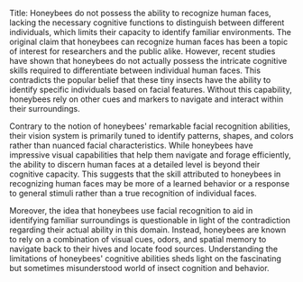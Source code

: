 Title: Honeybees do not possess the ability to recognize human faces, lacking the necessary cognitive functions to distinguish between different individuals, which limits their capacity to identify familiar environments.
The original claim that honeybees can recognize human faces has been a topic of interest for researchers and the public alike. However, recent studies have shown that honeybees do not actually possess the intricate cognitive skills required to differentiate between individual human faces. This contradicts the popular belief that these tiny insects have the ability to identify specific individuals based on facial features. Without this capability, honeybees rely on other cues and markers to navigate and interact within their surroundings.

Contrary to the notion of honeybees' remarkable facial recognition abilities, their vision system is primarily tuned to identify patterns, shapes, and colors rather than nuanced facial characteristics. While honeybees have impressive visual capabilities that help them navigate and forage efficiently, the ability to discern human faces at a detailed level is beyond their cognitive capacity. This suggests that the skill attributed to honeybees in recognizing human faces may be more of a learned behavior or a response to general stimuli rather than a true recognition of individual faces.

Moreover, the idea that honeybees use facial recognition to aid in identifying familiar surroundings is questionable in light of the contradiction regarding their actual ability in this domain. Instead, honeybees are known to rely on a combination of visual cues, odors, and spatial memory to navigate back to their hives and locate food sources. Understanding the limitations of honeybees' cognitive abilities sheds light on the fascinating but sometimes misunderstood world of insect cognition and behavior.